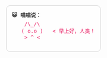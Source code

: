 <div style="font-family: monospace; background: #fefefe; padding: 1em; border: 1px solid #ccc; display: inline-block; border-radius: 10px;">
  <div style="margin-bottom: 0.5em; color: #333; font-weight: bold;">😺 喵喵说：</div>
  <pre style="margin: 0; color: #e91e63;">
    /\_/\  
   ( o.o )   < 早上好，人类！
    > ^ <
  </pre>
</div>

